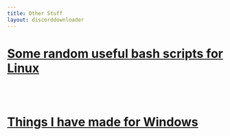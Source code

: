```yaml
---
title: Other Stuff
layout: discorddownloader
---
```


[Some random useful bash scripts for Linux](https://github.com/simoniz0r/UsefulScripts)
===========================================

<br>
<br>

[Things I have made for Windows](https://github.com/simoniz0r/WindowsStuff)
================================

